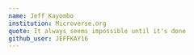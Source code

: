 ```yaml
---
name: Jeff Kayombo
institution: Microverse.org
quote: It always seems impossible until it's done
github_user: JEFFKAY16
---
```

